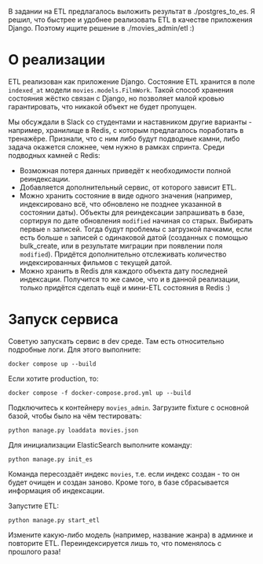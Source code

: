 В задании на ETL предлагалось выложить результат в ./postgres_to_es. Я решил, что быстрее 
и удобнее реализовать ETL в качестве приложения Django. Поэтому ищите решение в 
./movies_admin/etl :)

# О реализации
ETL реализован как приложение Django. Состояние ETL хранится в поле `indexed_at` 
модели `movies.models.FilmWork`. Такой способ хранения состояния жёстко связан с Django, 
но позволяет малой кровью гарантировать, что никакой объект не будет пропущен.

Мы обсуждали в Slack со студентами и наставником другие варианты - например,
хранилище в Redis, с которым предлагалось поработать в тренажёре.
Признали, что с ним либо будут подводные камни, либо задача окажется сложнее, чем
нужно в рамках спринта.
Среди подводных камней с Redis:
- Возможная потеря данных приведёт к необходимости полной реиндексации.
- Добавляется дополнительный сервис, от которого зависит ETL.
- Можно хранить состояние в виде одного значения (например, индексировано всё,
что обновлено не позднее указанной в состоянии даты). Объекты для реиндексации 
запрашивать в базе, сортируя по дате обновления `modified` начиная со старых. Выбирать первые
`n` записей. Тогда будут проблемы с загрузкой пачками, если есть больше `n` записей с
одинаковой датой (созданных с помощью bulk_create, или в результате миграции при 
появлении поля `modified`). Придётся дополнительно отслеживать количество индексированных 
фильмов с текущей датой.
- Можно хранить в Redis для каждого объекта дату последней индексации. Получится то
же самое, что и в данной реализации, только придётся сделать ещё и мини-ETL состояния
в Redis :)


# Запуск сервиса
Советую запускать сервис в dev среде. Там есть относительно подробные логи.
Для этого выполните:
```commandline
docker compose up --build
```
Если хотите production, то:
```commandline
docker compose -f docker-compose.prod.yml up --build
```
Подключитесь к контейнеру `movies_admin`. 
Загрузите fixture с основной базой, чтобы было на чём тестировать:
```commandline
python manage.py loaddata movies.json
```
Для инициализации ElasticSearch выполните команду:
```commandline
python manage.py init_es
``` 
Команда пересоздаёт индекс `movies`, т.е. если индекс создан - то он будет очищен и создан заново.
Кроме того, в базе сбрасывается информация об индексации.

Запустите ETL:
```commandline
python manage.py start_etl
```

Измените какую-либо модель (например, название жанра) в админке и повторите ETL.
Переиндексируется лишь то, что поменялось с прошлого раза!